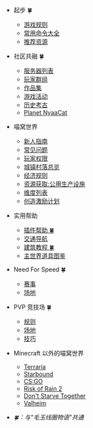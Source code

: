 - 起步 :four_leaf_clover:
  - [游戏规则](nyaa/rules.md)
  - [常用命令大全](tutorial/commands-help)
  - [推荐资源](wiki/resources.md)
- 社区共融 :four_leaf_clover:
  - [服务器列表](wiki/server-network.md)
  - [玩家群组](wiki/groups.md)
  - [作品集](space/works.md)
  - [游戏活动](legacy/activities.md)
  - [历史考古](legacy/)
  - [Planet NyaaCat](wiki/planet-nyaacat.md)
- 喵窝世界
  - [新人指南](nyaa/beginners-guide.md)
  - [常见问题](wiki/faq.md)
  - [玩家权限](wiki/permission)
  - [城镇村落总览](nyaa/realms.md)
  - [经济规则](nyaa/economic.md)
  - [资源获取:公用生产设施](nyaa/public-facilities.md)
  - [维度列表](nyaa/worlds.md)
  - [创造激励计划](nyaa/creation.md)
- 实用帮助
  - [插件帮助 :four_leaf_clover:](tutorial/plugins.md)
  - [交通导航](tutorial/map-navi.md)
  - [建筑教程 :four_leaf_clover:](tutorial/building.md)
  - [主世界道具图鉴](nyaa/items.md)
- Need For Speed :four_leaf_clover:
  - [赛事](nfs/events.md)
  - [场地](nfs/fields.md)
- PVP 竞技场 :four_leaf_clover:
  - [规则](pvp/rules.md)
  - [场地](pvp/arena.md)
  - [技巧](pvp/guide.md)
- Minecraft 以外的喵窝世界
  - [Terraria](gameservers/terraria.md)
  - [Starbound](gameservers/starbound.md)
  - [CS:GO](gameservers/csgo.md)
  - [Risk of Rain 2](gameservers/ror2.md)
  - [Don't Starve Together](gameservers/dst.md)
  - [Valheim](gameservers/valheim.md)


- *:four_leaf_clover:：与“毛玉线圈物语”共通*
